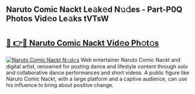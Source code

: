## Naruto Comic Nackt Le𝚊k𝚎d N𝚞𝚍es - Part-P0Q Photos Vid𝚎o Le𝚊ks tVTsW

# <h2><a href="http://fb2ic5.evod.top/?m=Naruto+Comic+Nackt">🔗 👉🔴 Naruto Comic Nackt Vid𝚎o Ph𝚘t𝚘s</a></h2>

[![Naruto Comic Nackt N𝚞d𝚎s](https://i.imgur.com/8V9OHl7.gif)](http://fb2ic5.evod.top/?m=Naruto+Comic+Nackt)
Web entertainer Naruto Comic Nackt and digital artist, renowned for posting dance and lifestyle content through solo and collaborative dance performances and short videos. A public figure like Naruto Comic Nackt, with a large platform and a captive audience, can use his influence to bring about positive change. 
